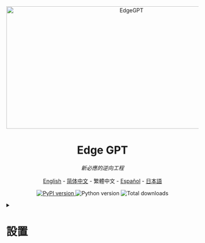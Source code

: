 <div align="center">
  <img src="https://socialify.git.ci/acheong08/EdgeGPT/image?font=Inter&language=1&logo=https%3A%2F%2Fupload.wikimedia.org%2Fwikipedia%2Fcommons%2F9%2F9c%2FBing_Fluent_Logo.svg&owner=1&pattern=Floating%20Cogs&theme=Auto" alt="EdgeGPT" width="640" height="320" />

# Edge GPT

_新必應的逆向工程_

<a href="./README.md">English</a> -
<a href="./README_zh-cn.md">简体中文</a> -
<a>繁體中文</a> -
<a href="./README_es.md">Español</a> -
<a href="./README_ja.md">日本語</a>

</div>

<p align="center">
  <a href="https://github.com/acheong08/EdgeGPT">
    <img alt="PyPI version" src="https://img.shields.io/pypi/v/EdgeGPT">
  </a>
  <img alt="Python version" src="https://img.shields.io/badge/python-3.8+-blue.svg">
  <img alt="Total downloads" src="https://static.pepy.tech/badge/edgegpt">

</p>

<details>

<summary>

# 設置

</summary>

### 安裝模組

```bash
python3 -m pip install EdgeGPT --upgrade
```

### 要求

- python 3.8+
- 一個已經通過候補名單的微軟賬戶 <https://bing.com/chat> (必填)
- 需要在 New Bing 支持的國家或地區（中國大陸需使用VPN）
- [Selenium](https://pypi.org/project/selenium/) (對於需要自動配置cookie的情況)

<details>

<summary>

# 聊天機器人

</summary>

## 認證

不用，不需要了。微軟已向所有人提供聊天功能，因此这一步可以跳過了。

1. 安裝最新版本的 Microsoft Edge
<details>

2. 或者, 您可以使用任何瀏覽器並將用戶代理設置為Edge的用戶代理 (例如 `Mozilla/5.0 (Windows NT 10.0; Win64; x64) AppleWebKit/537.36 (KHTML, like Gecko) Chrome/111.0.0.0 Safari/537.36 Edg/111.0.1661.51`). 您可以使用像 "User-Agent Switcher and Manager"  [Chrome](https://chrome.google.com/webstore/detail/user-agent-switcher-and-m/bhchdcejhohfmigjafbampogmaanbfkg) 和 [Firefox](https://addons.mozilla.org/en-US/firefox/addon/user-agent-string-switcher/) 這樣的擴展輕鬆完成此操作.

</details>

3. 打開 [bing.com/chat](https://bing.com/chat)
4. 如果您看到聊天功能，就接著下面的步驟...
5. 安裝 [Chrome](https://chrome.google.com/webstore/detail/cookie-editor/hlkenndednhfkekhgcdicdfddnkalmdm) 或 [Firefox](https://addons.mozilla.org/en-US/firefox/addon/cookie-editor/) 的 cookie editor 擴展
6. 轉到 [bing.com](https://bing.com)
7. 打開擴展程式
8. 單擊右下角的「匯出」，然後按「匯出為 JSON」（這會將您的 cookie 保存到剪貼簿）
9. 將您剪貼簿上的 cookie 粘貼到檔 `cookies.json` 中

### 在代碼中：
```python
cookies = json.loads(open("./path/to/cookies.json", encoding="utf-8").read())
bot = await Chatbot.create(cookies=cookies)
```

## 從命令行運行

```
 $ python3 -m EdgeGPT -h

        EdgeGPT - A demo of reverse engineering the Bing GPT chatbot
        Repo: github.com/acheong08/EdgeGPT
        By: Antonio Cheong

        !help for help

        Type !exit to exit
        Enter twice to send message or set --enter-once to send one line message

usage: EdgeGPT.py [-h] [--enter-once] [--no-stream] [--rich] [--proxy PROXY] [--style {creative,balanced,precise}]

options:
  -h, --help            show this help message and exit
  --enter-once
  --no-stream
  --rich
  --proxy PROXY         Proxy URL (e.g. socks5://127.0.0.1:1080)
  --style {creative,balanced,precise}
```

## 在 Python 運行

### 1. 使用 `Chatbot` 類和 `asyncio` 類以進行更精細的控制

使用 async 獲得最佳體驗，例如:

```python
import asyncio
from EdgeGPT import Chatbot, ConversationStyle

async def main():
    bot = await Chatbot.create()
    print(await bot.ask(prompt="Hello world", conversation_style=ConversationStyle.creative))
    await bot.close()

if __name__ == "__main__":
    asyncio.run(main())
```

<details>
<summary>

### 2)  `Query` 和 `Cookie` 助手類

  </summary>

創建一個簡單的必應聊天 AI 查詢（預設情況下使用“精確”對話樣式），這樣可以僅查看主要文本輸出，而不是整個 API 回應：

```python
from EdgeGPT import Query, Cookie

q = Query("你是誰？用python代码給出回答")
print(q)
```

或者更改要使用的對話風格或 Cookie 檔：

```python
q = Query(
  "你是誰？用python代码給出回答",
  style="creative",  # 或者平衡模式 'balanced'
  cookies="./bing_cookies_alternative.json"
)
```

使用以下屬性快速提取文字輸出、代碼片段、來源/參考清單或建議的後續問題：

```python
q.output
q.code
q.suggestions
q.sources       # 用於完整的 JSON 輸出
q.sources_dict  # 用於標題和 URL 的字典
```

抓取原始 prompt 與您指定的對話風格：

```python
q.prompt
q.style
repr(q)
```

通過 import `Query` 獲取進行的先前查詢：

```python
Query.index  # 一个查詢物件的串列；是動態更新的
Query.request_count  # 使用每個 cookie 檔發出的請求的計數
```

最後，`Cookie` 類支援多個 cookie 檔，因此，如果您使用命名約定 `bing_cookies_*.json` 創建其他 cookie 檔，則如果您的請求數已超出每日配額（當前設置為 200），您的查詢將自動嘗試使用下一個檔（按字母順序）。

以下是您可以獲得的主要屬性：

```python
Cookie.current_file_index
Cookie.dirpath
Cookie.search_pattern  # 默認情況下 `bing_cookies_*.json`
Cookie.files()  # 匹配 .search_pattern 的檔案串列
Cookie.current_filepath
Cookie.current_data
Cookie.import_next()
Cookie.image_token
Cookie.ignore_files
```

</details>

---

## 使用 Docker 運行

假設在當前工作目錄中有一個檔 `cookie.json`

```bash

docker run --rm -it -v $(pwd)/cookies.json:/cookies.json:ro -e COOKIE_FILE='/cookies.json' ghcr.io/acheong08/edgegpt
```

可以像這樣添加任意參數

```bash

docker run --rm -it -v $(pwd)/cookies.json:/cookies.json:ro -e COOKIE_FILE='/cookies.json' ghcr.io/acheong08/edgegpt --rich --style creative
```

</details>

<details>

<summary>

# 圖像生成

</summary>

## 從命令行運行

```bash
$ python3 -m ImageGen -h
usage: ImageGen.py [-h] [-U U] [--cookie-file COOKIE_FILE] --prompt PROMPT [--output-dir OUTPUT_DIR] [--quiet] [--asyncio]

optional arguments:
  -h, --help            show this help message and exit
  -U U                  Auth cookie from browser
  --cookie-file COOKIE_FILE
                        File containing auth cookie
  --prompt PROMPT       Prompt to generate images for
  --output-dir OUTPUT_DIR
                        Output directory
  --quiet               Disable pipeline messages
  --asyncio             Run ImageGen using asyncio
```

## 在 Python 運行

### 1)  `ImageQuery` 助手類

根據一個簡單的提示產生圖像並下載到目前工作目錄：

```python
from EdgeGPT import ImageQuery

q=ImageQuery("Meerkats at a garden party in Devon")
```

在此工作階段中修改所有後續圖像的下載目錄：

```
Query.image_dirpath = Path("./to_another_folder")
```

### 2) 使用 `ImageGen` 類和 `asyncio` 類以進行更精細的控制

```python
from ImageGen import ImageGen
import argparse
import json

async def async_image_gen(args) -> None:
    async with ImageGenAsync(args.U, args.quiet) as image_generator:
        images = await image_generator.get_images(args.prompt)
        await image_generator.save_images(images, output_dir=args.output_dir)

if __name__ == "__main__":
    parser = argparse.ArgumentParser()
    parser.add_argument("-U", help="來自瀏覽器的身份驗證 cookie", type=str)
    parser.add_argument("--cookie-file", help="包含身份驗證 cookie 的檔", type=str)
    parser.add_argument(
        "--prompt",
        help="用于產生圖像的 prompt",
        type=str,
        required=True,
    )
    parser.add_argument(
        "--output-dir",
        help="輸出目錄",
        type=str,
        default="./output",
    )
    parser.add_argument(
        "--quiet", help="禁用管道消息", action="store_true"
    )
    parser.add_argument(
        "--asyncio", help="使用 asyncio 運行 ImageGen", action="store_true"
    )
    args = parser.parse_args()
    # Load auth cookie
    with open(args.cookie_file, encoding="utf-8") as file:
        cookie_json = json.load(file)
        for cookie in cookie_json:
            if cookie.get("name") == "_U":
                args.U = cookie.get("value")
                break

    if args.U is None:
        raise Exception("找不到身份驗證 Cookie")

    if not args.asyncio:
        # Create image generator
        image_generator = ImageGen(args.U, args.quiet)
        image_generator.save_images(
            image_generator.get_images(args.prompt),
            output_dir=args.output_dir,
        )
    else:
        asyncio.run(async_image_gen(args))

```

</details>

# Star 歷史

[![Star History Chart](https://api.star-history.com/svg?repos=acheong08/EdgeGPT&type=Date)](https://star-history.com/#acheong08/EdgeGPT&Date)

# 貢獻者

這個專案的存在要歸功於所有做出貢獻的人。

 <a href="https://github.com/acheong08/EdgeGPT/graphs/contributors">
  <img src="https://contrib.rocks/image?repo=acheong08/EdgeGPT" />
 </a>
